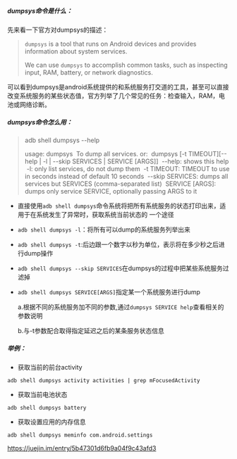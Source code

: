 ##### dumpsys命令是什么：

先来看一下官方对dumpsys的描述：

> `dumpsys` is a tool that runs on Android devices and provides information about system services.
>
> We can use `dumpsys` to accomplish common tasks, such as inspecting input, RAM, battery, or network diagnostics.

可以看到dumpsys是android系统提供的和系统服务打交道的工具，甚至可以直接改变系统服务的某些状态值，官方列举了几个常见的任务：检查输入，RAM，电池或网络诊断。

##### dumpsys命令怎么用：

> adb shell dumpsys --help
>
> usage: dumpsys
> ​         To dump all services.
> or:
> ​       dumpsys [-t TIMEOUT][--help | -l | --skip SERVICES | SERVICE [ARGS]]
> ​         --help: shows this help
> ​         -l: only list services, do not dump them
> ​         -t TIMEOUT: TIMEOUT to use in seconds instead of default 10 seconds
> ​         --skip SERVICES: dumps all services but SERVICES (comma-separated list)
> ​         SERVICE [ARGS]: dumps only service SERVICE, optionally passing ARGS to it

* 直接使用`adb shell dumpsys`命令系统将把所有系统服务的状态打印出来，适用于在系统发生了异常时，获取系统当前状态的 一个途径

* `adb shell dumpsys -l`：将所有可以dump的系统服务列举出来

* `adb shell dumpsys -t`:后边跟一个数字以秒为单位，表示将在多少秒之后进行dump操作

* `adb shell dumpsys --skip SERVICES`在dumpsys的过程中把某些系统服务过滤掉

* `adb shell dumpsys SERVICE[ARGS]`指定某一个系统服务进行dump

  a.根据不同的系统服务加不同的参数,通过`dumpsys SERVICE help`查看相关的参数说明

  b.与-t参数配合取得指定延迟之后的某条服务状态信息

##### 举例：

* 获取当前的前台activity

`adb shell dumpsys activity activities | grep mFocusedActivity`


* 获取当前电池状态

`adb shell dumpsys battery`

* 获取设置应用的内存信息

`adb shell dumpsys meminfo com.android.settings`

https://juejin.im/entry/5b47301d6fb9a04f9c43afd3
